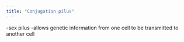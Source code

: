 ```yaml
---
title: "Conjugation pilus"
---
```

-sex pilus
-allows genetic information from one cell to be transmitted to another cell

